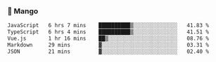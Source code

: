 ### 🥭 Mango

<!--START_SECTION:waka-->

```txt
JavaScript   6 hrs 7 mins    ██████████▒░░░░░░░░░░░░░░   41.83 %
TypeScript   6 hrs 4 mins    ██████████▒░░░░░░░░░░░░░░   41.51 %
Vue.js       1 hr 16 mins    ██▒░░░░░░░░░░░░░░░░░░░░░░   08.76 %
Markdown     29 mins         ▓░░░░░░░░░░░░░░░░░░░░░░░░   03.31 %
JSON         21 mins         ▓░░░░░░░░░░░░░░░░░░░░░░░░   02.40 %
```

<!--END_SECTION:waka-->
